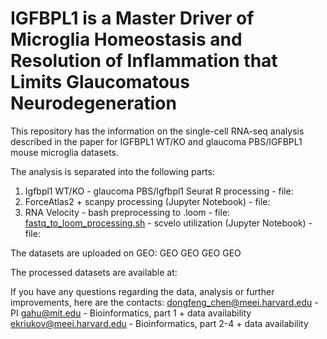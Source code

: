 # IGFBPL1 is a Master Driver of Microglia Homeostasis and Resolution of Inflammation that Limits Glaucomatous Neurodegeneration

This repository has the information on the single-cell RNA-seq analysis described in the paper for IGFBPL1 WT/KO and glaucoma PBS/IGFBPL1 mouse microglia datasets.

The analysis is separated into the following parts:
1. Igfbpl1 WT/KO - glaucoma PBS/Igfbpl1 Seurat R processing - file:
2. ForceAtlas2 + scanpy processing (Jupyter Notebook) - file:
3. RNA Velocity - bash preprocessing to .loom - file: [fastq_to_loom_processing.sh](https://github.com/mcrewcow/Pan_et_al_DFChen_IGFPL1_paper/blob/main/fastq_to_loom_processing.sh)
                - scvelo utilization (Jupyter Notebook) - file:
                
The datasets are uploaded on GEO:
GEO
GEO
GEO
GEO

The processed datasets are available at:

If you have any questions regarding the data, analysis or further improvements, here are the contacts:
dongfeng_chen@meei.harvard.edu - PI
gahu@mit.edu - Bioinformatics, part 1 + data availability
ekriukov@meei.harvard.edu - Bioinformatics, part 2-4 + data availability
